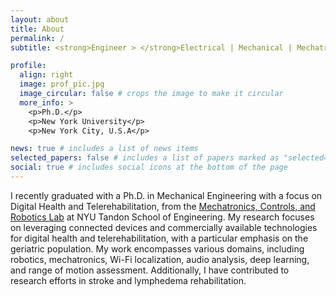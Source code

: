 ```yaml
---
layout: about
title: About
permalink: /
subtitle: <strong>Engineer > </strong>Electrical | Mechanical | Mechatronics | Robotics

profile:
  align: right
  image: prof_pic.jpg
  image_circular: false # crops the image to make it circular
  more_info: >
    <p>Ph.D.</p>
    <p>New York University</p>
    <p>New York City, U.S.A</p>

news: true # includes a list of news items
selected_papers: false # includes a list of papers marked as "selected={true}"
social: true # includes social icons at the bottom of the page
---
```


I recently graduated with a Ph.D. in Mechanical Engineering with a focus on Digital Health and Telerehabilitation, from the [Mechatronics, Controls, and Robotics Lab](http://mechatronics.engineering.nyu.edu/) at NYU Tandon School of Engineering. My research focuses on leveraging connected devices and commercially available technologies for digital health and telerehabilitation, with a particular emphasis on the geriatric population. My work encompasses various domains, including robotics, mechatronics, Wi-Fi localization, audio analysis, deep learning, and range of motion assessment. Additionally, I have contributed to research efforts in stroke and lymphedema rehabilitation.
